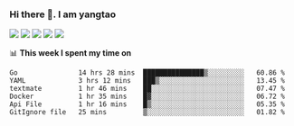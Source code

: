 ### Hi there 👋. I am yangtao 

<!-- **runtu666/runtu666** is a ✨ _special_ ✨ repository because its `README.md` (this file) appears on your GitHub profile. -->

![](https://github-profile-summary-cards.vercel.app/api/cards/profile-details?username=runtu666&theme=github)
![](https://github-profile-summary-cards.vercel.app/api/cards/repos-per-language?username=runtu666&theme=github)
![](https://github-profile-summary-cards.vercel.app/api/cards/most-commit-language?username=runtu666&theme=github)
![](https://github-profile-summary-cards.vercel.app/api/cards/stats?&username=runtu666&theme=github)
![](https://github-profile-summary-cards.vercel.app/api/cards/productive-time?username=runtu666&theme=github)

📊 **This week I spent my time on**
<!--START_SECTION:waka-->

```text
Go               14 hrs 28 mins  ███████████████▒░░░░░░░░░   60.86 %
YAML             3 hrs 12 mins   ███▒░░░░░░░░░░░░░░░░░░░░░   13.45 %
textmate         1 hr 46 mins    ██░░░░░░░░░░░░░░░░░░░░░░░   07.47 %
Docker           1 hr 35 mins    █▓░░░░░░░░░░░░░░░░░░░░░░░   06.72 %
Api File         1 hr 16 mins    █▒░░░░░░░░░░░░░░░░░░░░░░░   05.35 %
GitIgnore file   25 mins         ▒░░░░░░░░░░░░░░░░░░░░░░░░   01.82 %
```

<!--END_SECTION:waka-->


[comment]: <> (Here are some ideas to get you started:)

[comment]: <> (- 🔭 I’m currently working on tal)

[comment]: <> (- 🌱 I’m currently learning devops)

[comment]: <> (- 👯 I’m looking to collaborate on ...)

[comment]: <> (- 🤔 I’m looking for help with ...)

[comment]: <> (- 💬 Ask me about ...)

[comment]: <> (- 📫 How to reach me: ...)

[comment]: <> (- 😄 Pronouns: ...)

[comment]: <> (- ⚡ Fun fact: ...)
